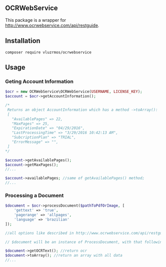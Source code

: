 ## OCRWebService

This package is a wrapper for http://www.ocrwebservice.com/api/restguide.


## Installation

    composer require vluzrmos/ocrwebservice

##  Usage

### Geting Account Information

```php
$ocr = new OCRWebService\OCRWebService(USERNAME, LICENSE_KEY);
$account = $ocr->getAccountInformation();

/*
 Returns an object AccountInformation which has a method ->toArray():
 [                                                  
   "AvailablePages" => 22,                          
   "MaxPages" => 25,                                
   "ExpirationDate" => "04/29/2016",                
   "LastProcessingTime" => "3/29/2016 10:42:13 AM", 
   "SubcriptionPlan" => "TRIAL",                    
   "ErrorMessage" => "",                            
 ]                                                  
*/

$account->getAvailablePages();
$account->getMaxPages();
//...

$account->availablePages; //same of getAvailablePages() method;
//...

```
### Processing a Document 
```php
$document = $ocr->processDocument($pathToPdfOrImage, [
	'gettext' => 'true',
	'pagerange' => 'allpages',
	'language' => 'brazilian'
]);

//all options like described in http://www.ocrwebservice.com/api/restguide

// $document will be an instance of ProcessDocument, with that following methods:

$document->getOCRText(); //return ocr 
$document->toArray(); //return an array with all data 
//...
```